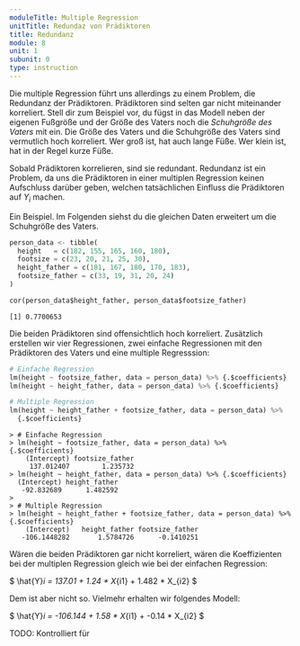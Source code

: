 ```yaml
---
moduleTitle: Multiple Regression
unitTitle: Redundaz von Prädiktoren
title: Redundanz
module: 8
unit: 1
subunit: 0
type: instruction
---
```


Die multiple Regression führt uns allerdings zu einem Problem, die Redundanz der Prädiktoren. Prädiktoren sind selten gar nicht miteinander korreliert. Stell dir zum Beispiel vor, du fügst in das Modell neben der eigenen Fußgröße und der Größe des Vaters noch die *Schuhgröße des Vaters* mit ein. Die Größe des Vaters und die Schuhgröße des Vaters sind vermutlich hoch korreliert. Wer groß ist, hat auch lange Füße. Wer klein ist, hat in der Regel kurze Füße. 

Sobald Prädiktoren korrelieren, sind sie redundant. Redundanz ist ein Problem, da uns die Prädiktoren in einer multiplen Regression keinen Aufschluss darüber geben, welchen tatsächlichen Einfluss die Prädiktoren auf $Y_i$ machen. 

Ein Beispiel. Im Folgenden siehst du die gleichen Daten erweitert um die Schuhgröße des Vaters. 

```python
person_data <- tibble(
  height   = c(182, 155, 165, 160, 180),
  footsize = c(23, 20, 21, 25, 30),
  height_father = c(181, 167, 180, 170, 183),
  footsize_father = c(33, 19, 31, 20, 24)
)

cor(person_data$height_father, person_data$footsize_father)
```

```
[1] 0.7700653
```

Die beiden Prädiktoren sind offensichtlich hoch korreliert. Zusätzlich erstellen wir vier Regressionen, zwei einfache Regressionen mit den Prädiktoren des Vaters und eine multiple Regresssion:

```python
# Einfache Regression
lm(height ~ footsize_father, data = person_data) %>% {.$coefficients}
lm(height ~ height_father, data = person_data) %>% {.$coefficients}

# Multiple Regression
lm(height ~ height_father + footsize_father, data = person_data) %>% 
  {.$coefficients}
```
```
> # Einfache Regression
> lm(height ~ footsize_father, data = person_data) %>% {.$coefficients}
    (Intercept) footsize_father 
     137.012407        1.235732 
> lm(height ~ height_father, data = person_data) %>% {.$coefficients}
  (Intercept) height_father 
   -92.832689      1.482592 
> 
> # Multiple Regression
> lm(height ~ height_father + footsize_father, data = person_data) %>% {.$coefficients}
    (Intercept)   height_father footsize_father 
   -106.1448282       1.5784726      -0.1410251 
```

Wären die beiden Prädiktoren gar nicht korreliert, wären die Koeffizienten bei der multiplen Regression gleich wie bei der einfachen Regression:

$
\hat{Y}_i = 137.01 + 1.24 * X_{i1} + 1.482 * X_{i2}
$

Dem ist aber nicht so. Vielmehr erhalten wir folgendes Modell:

$
\hat{Y}_i = -106.144 + 1.58 * X_{i1} + -0.14 * X_{i2}
$


TODO: Kontrolliert für